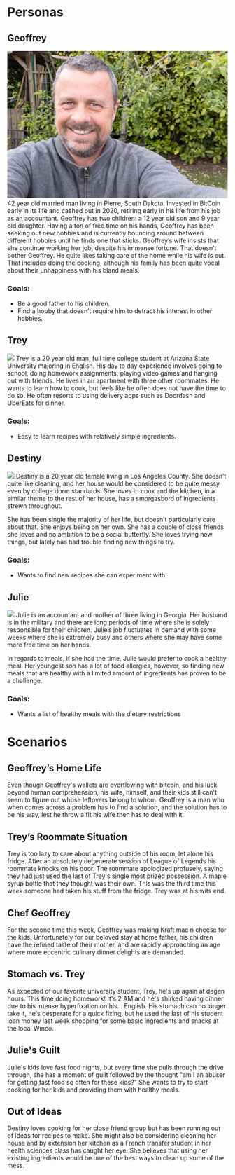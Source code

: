 # Personas
## Geoffrey
![](Geoffrey.jpeg)
42 year old married man living in Pierre, South Dakota. Invested in BitCoin early in its life and cashed out in 2020, retiring early in his life from his job as an accountant. Geoffrey has two children: a 12 year old son and 9 year old daughter. 
Having a ton of free time on his hands, Geoffrey has been seeking out new hobbies and is currently bouncing around between different hobbies until he finds one that sticks.
Geoffrey’s wife insists that she continue working her job, despite his immense fortune. That doesn’t bother Geoffrey. He quite likes taking care of the home while his wife is out. That includes doing the cooking, although his family has been quite vocal about their unhappiness with his bland meals.
### Goals:
* Be a good father to his children.
* Find a hobby that doesn’t require him to detract his interest in other hobbies.

## Trey
![](Trey.jpeg)
Trey is a 20 year old man, full time college student at Arizona State University majoring in English. His day to day experience involves going to school, doing homework assignments, playing video games and hanging out with friends. He lives in an apartment with three other roommates.
He wants to learn how to cook, but feels like he often does not have the time to do so. He often resorts to using delivery apps such as Doordash and UberEats for dinner.
### Goals:
* Easy to learn recipes with relatively simple ingredients.

## Destiny
![](Destiny.jpeg)
Destiny is a 20 year old female living in Los Angeles County. She doesn’t quite like cleaning, and her house would be considered to be quite messy even by college dorm standards. She loves to cook and the kitchen, in a similar theme to the rest of her house, has a smorgasbord of ingredients strewn throughout.

She has been single the majority of her life, but doesn’t particularly care about that. She enjoys being on her own. She has a couple of close friends she loves and no ambition to be a social butterfly.
She loves trying new things, but lately has had trouble finding new things to try.
### Goals:
* Wants to find new recipes she can experiment with.

## Julie
![](Julie.jpeg)
Julie is an accountant and mother of three living in Georgia. Her husband is in the military and there are long periods of time where she is solely responsible for their children. Julie’s job fluctuates in demand with some weeks where she is extremely busy and others where she may have some more free time on her hands.

In regards to meals, if she had the time, Julie would prefer to cook a healthy meal. Her youngest son has a lot of food allergies, however, so finding new meals that are healthy with a limited amount of ingredients has proven to be a challenge.

### Goals:
* Wants a list of healthy meals with the dietary restrictions

# Scenarios
## Geoffrey’s Home Life
Even though Geoffrey's wallets are overflowing with bitcoin, and his luck beyond human comprehension, his wife, himself, and their kids still can't seem to figure out whose leftovers belong to whom. Geoffrey is a man who when comes across a problem has to find a solution, and the solution has to be his way, lest he throw a fit his wife then has to deal with it. 

## Trey’s Roommate Situation
Trey is too lazy to care about anything outside of his room, let alone his fridge. After an absolutely degenerate session of League of Legends his roommate knocks on his door. The roommate apologized profusely, saying they had just used the last of Trey's single most prized possession. A maple syrup bottle that they thought was their own. This was the third time this week someone had taken his stuff from the fridge. Trey was at his wits end.

## Chef Geoffrey
For the second time this week, Geoffrey was making Kraft mac n cheese for the kids. Unfortunately for our beloved stay at home father, his children have the refined taste of their mother, and are rapidly approaching an age where more eccentric culinary dinner delights are demanded.

## Stomach vs. Trey
As expected of our favorite university student, Trey, he's up again at degen hours. This time doing homework! It's 2 AM and he's shirked having dinner due to his intense hyperfixation on his… English. His stomach can no longer take it, he's desperate for a quick fixing, but he used the last of his student loan money last week shopping for some basic ingredients and snacks at the local Winco.

## Julie's Guilt
Julie's kids love fast food nights, but every time she pulls through the drive through, she has a moment of guilt followed by the thought "am I an abuser for getting fast food so often for these kids?" She wants to try to start cooking for her kids and providing them with healthy meals.

## Out of Ideas
Destiny loves cooking for her close friend group but has been running out of ideas for recipes to make. She might also be considering cleaning her house and by extension her kitchen as a French transfer student in her health sciences class has caught her eye. She believes that using her existing ingredients would be one of the best ways to clean up some of the mess.